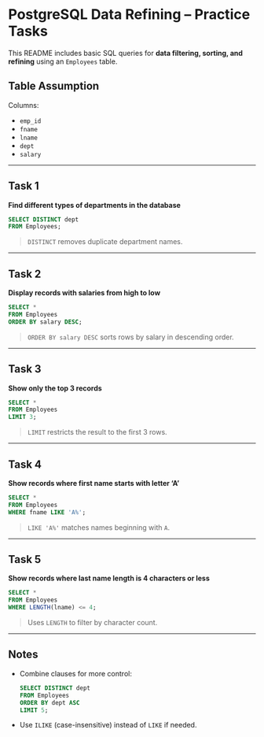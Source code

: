 # PostgreSQL Data Refining – Practice Tasks

This README includes basic SQL queries for **data filtering, sorting, and refining** using an `Employees` table.

## Table Assumption

Columns:

- `emp_id`
- `fname`
- `lname`
- `dept`
- `salary`

---

## Task 1

**Find different types of departments in the database**

```sql
SELECT DISTINCT dept
FROM Employees;
```

> `DISTINCT` removes duplicate department names.

---

## Task 2

**Display records with salaries from high to low**

```sql
SELECT *
FROM Employees
ORDER BY salary DESC;
```

> `ORDER BY salary DESC` sorts rows by salary in descending order.

---

## Task 3

**Show only the top 3 records**

```sql
SELECT *
FROM Employees
LIMIT 3;
```

> `LIMIT` restricts the result to the first 3 rows.

---

## Task 4

**Show records where first name starts with letter ‘A’**

```sql
SELECT *
FROM Employees
WHERE fname LIKE 'A%';
```

> `LIKE 'A%'` matches names beginning with `A`.

---

## Task 5

**Show records where last name length is 4 characters or less**

```sql
SELECT *
FROM Employees
WHERE LENGTH(lname) <= 4;
```

> Uses `LENGTH` to filter by character count.

---

## Notes

- Combine clauses for more control:

  ```sql
  SELECT DISTINCT dept
  FROM Employees
  ORDER BY dept ASC
  LIMIT 5;
  ```

- Use `ILIKE` (case-insensitive) instead of `LIKE` if needed.
